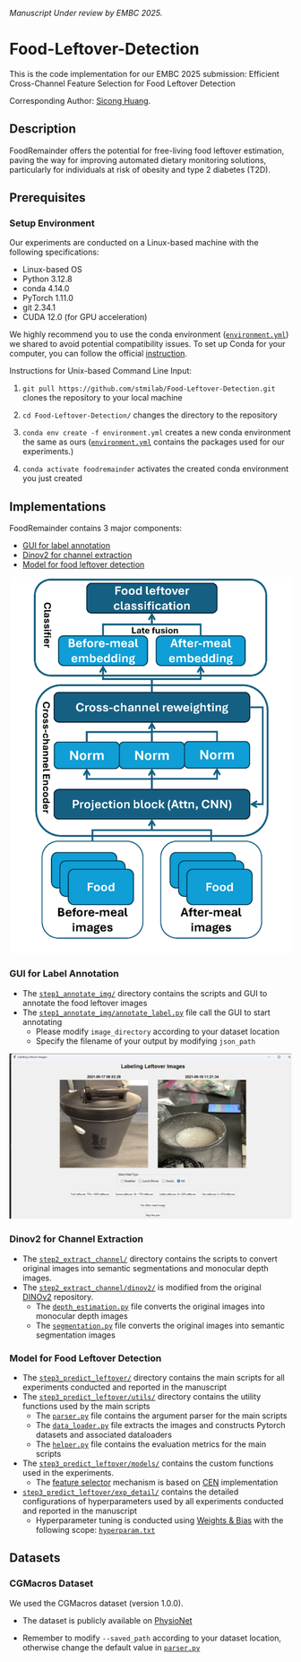 _Manuscript Under review by EMBC 2025._

# Food-Leftover-Detection
This is the code implementation for our EMBC 2025 submission: Efficient Cross-Channel Feature Selection for Food Leftover Detection

Corresponding Author: [Sicong Huang](https://stmilab.github.io/team/).

## Description

FoodRemainder offers the potential for free-living food leftover estimation, paving the way for improving automated dietary monitoring solutions, particularly for individuals at risk of obesity and type 2 diabetes (T2D).

## Prerequisites

### Setup Environment
Our experiments are conducted on a Linux-based machine with the following specifications:

* Linux-based OS 
* Python 3.12.8
* conda 4.14.0
* PyTorch 1.11.0
* git 2.34.1
* CUDA 12.0 (for GPU acceleration)


We highly recommend you to use the conda environment ([`environment.yml`](environment.yml)) we shared to avoid potential compatibility issues. To set up Conda for your computer, you can follow the official [instruction](https://conda.io/projects/conda/en/latest/user-guide/install/index.html).


Instructions for Unix-based Command Line Input: 

1. `git pull https://github.com/stmilab/Food-Leftover-Detection.git` clones the repository to your local machine

2. `cd Food-Leftover-Detection/` changes the directory to the repository

3. `conda env create -f environment.yml` creates a new conda environment the same as ours ([`environment.yml`](environment.yml) contains the packages used for our experiments.)

4. `conda activate foodremainder` activates the created conda environment you just created

## Implementations
FoodRemainder contains 3 major components:
* [GUI for label annotation](#gui-for-label-annotation)
* [Dinov2 for channel extraction](#dinov2-for-channel-extraction)
* [Model for food leftover detection](#model-for-food-leftover-detection)

![Visualization of FoodRemainder](figures/foodremainder_visual.png)


### GUI for Label Annotation

* The [`step1_annotate_img/`](step1_annotate_img/) directory contains the scripts and GUI to annotate the food leftover images
* The [`step1_annotate_img/annotate_label.py`](step1_annotate_img/annotate_label.py) file call the GUI to start annotating
    * Please modify `image_directory` according to your dataset location
    * Specify the filename of your output by modifying `json_path`

![Visualization of GUI](figures/leftover_GUI.png)

### Dinov2 for Channel Extraction

* The [`step2_extract_channel/`](step2_extract_channel/) directory contains the scripts to convert original images into semantic segmentations and monocular depth images. 
* The [`step2_extract_channel/dinov2/`](step2_extract_channel/dinov2/) is modified from the original [DINOv2](https://github.com/facebookresearch/dinov2) repository.
    * The [`depth_estimation.py`](step2_extract_channel/depth_estimation.py) file converts the original images into monocular depth images
    * The [`segmentation.py`](step2_extract_channel/segmentation.py) file converts the original images into semantic segmentation images

### Model for Food Leftover Detection


* The [`step3_predict_leftover/`](step3_predict_leftover/) directory contains the main scripts for all experiments conducted and reported in the manuscript
* The [`step3_predict_leftover/utils/`](step3_predict_leftover/models/) directory contains the utility functions used by the main scripts
    * The [`parser.py`](step3_predict_leftover/utils/parser.py) file contains the argument parser for the main scripts
    * The [`data_loader.py`](step3_predict_leftover/utils/data_loader.py) file extracts the images and constructs Pytorch datasets and associated dataloaders
    * The [`helper.py`](step3_predict_leftover/utils/helper.py) file contains the evaluation metrics for the main scripts
* The [`step3_predict_leftover/models/`](step3_predict_leftover/models/) contains the custom functions used in the experiments.
    * The [feature selector](step3_predict_leftover/models/exchange.py) mechanism is based on [CEN](https://github.com/yikaiw/CEN/tree/master) implementation
* [`step3_predict_leftover/exp_detail/`](step3_predict_leftover/exp_detail/) contains the detailed configurations of hyperparameters used by all experiments conducted and reported in the manuscript
    * Hyperparameter tuning is conducted using [Weights & Bias](https://wandb.ai/) with the following scope: [`hyperparam.txt`](exp_setup/mimic_hyperparam.txt)

## Datasets

### CGMacros Dataset

We used the CGMacros dataset (version 1.0.0). 
* The dataset is publicly available on [PhysioNet](https://physionet.org/content/cgmacros/1.0.0/)

* Remember to modify `--saved_path` according to your dataset location, otherwise change the default value in [`parser.py`](step3_predict_leftover/utils/parser.py)

